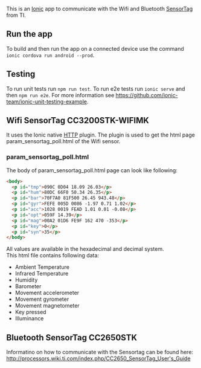 This is an [Ionic](http://ionicframework.com/docs/) app to communicate with the Wifi and Bluetooth [SensorTag](http://www.ti.com/sensortag) from TI.

## Run the app
To build and then run the app on a connected device use the command `ionic cordova run android --prod`.

## Testing
To run unit tests run `npm run test`.
To run e2e tests run `ionic serve` and then `npm run e2e`.
For more information see https://github.com/ionic-team/ionic-unit-testing-example.

## Wifi SensorTag CC3200STK-WIFIMK
It uses the Ionic native [HTTP](https://ionicframework.com/docs/native/http/) plugin. The plugin is used to get the html page param_sensortag_poll.html of the Wifi sensor.
### param_sensortag_poll.html
The body of param_sensortag_poll.html page can look like following:
```html
<body>
  <p id="tmp">090C 0D04 18.09 26.03</p>
  <p id="hum">80DC 66F0 50.34 26.35</p>
  <p id="bar">70F7A0 81F500 26.45 943.48</p>
  <p id="gyr">FEFE 005D 0086 -1.97 0.71 1.02</p>
  <p id="acc">1028 0019 FEAD 1.01 0.01 -0.08</p>
  <p id="opt">059F 14.39</p>
  <p id="mag">00A2 01D6 FE9F 162 470 -353</p>
  <p id="key">0</p>
  <p id="syn">35</p>
</body>
```
All values are available in the hexadecimal and decimal system.<br>
This html file contains following data:

* Ambient Temperature
* Infrared Temperature
* Humidity
* Barometer
* Movement accelerometer
* Movement gyrometer
* Movement magnetometer
* Key pressed
* Illuminance

## Bluetooth SensorTag CC2650STK
Informatino on how to communicate with the Sensortag can be found here:
http://processors.wiki.ti.com/index.php/CC2650_SensorTag_User's_Guide
